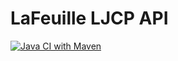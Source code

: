 # LaFeuille LJCP API

[![Java CI with Maven](https://github.com/LaFeuille/lafeuille-ljcp-api/actions/workflows/maven.yml/badge.svg)](https://github.com/LaFeuille/lafeuille-ljcp-api/actions/workflows/maven.yml)
